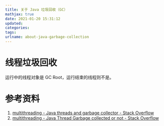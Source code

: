 ```yaml
---
title: 关于 Java 垃圾回收（GC）
mathjax: true
date: 2021-01-20 15:31:12
updated:
categories:
tags:
urlname: about-java-garbage-collection
---
```




<!-- more -->





# 线程垃圾回收

运行中的线程对象是 GC Root，运行结束的线程则不是。



# 参考资料

1. [multithreading - Java threads and garbage collector - Stack Overflow](https://stackoverflow.com/questions/10380327/java-threads-and-garbage-collector)
2. [multithreading - Java Thread Garbage collected or not - Stack Overflow](https://stackoverflow.com/questions/2423284/java-thread-garbage-collected-or-not)



